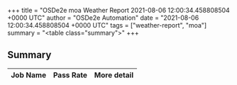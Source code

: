 +++
title = "OSDe2e moa Weather Report 2021-08-06 12:00:34.458808504 +0000 UTC"
author = "OSDe2e Automation"
date = "2021-08-06 12:00:34.458808504 +0000 UTC"
tags = ["weather-report", "moa"]
summary = "<table class=\"summary\"></table>"
+++
## Summary

| Job Name | Pass Rate | More detail |
|----------|-----------|-------------|




